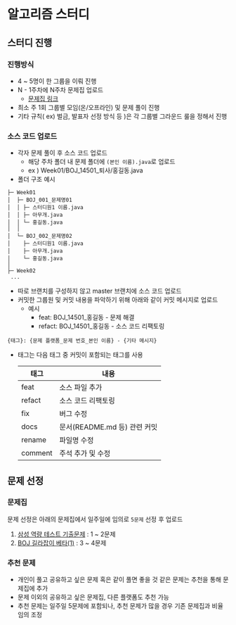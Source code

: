 # 알고리즘 스터디

## 스터디 진행

### 진행방식
- 4 ~ 5명이 한 그룹을 이뤄 진행
- N - 1주차에 N주차 문제집 업로드
    - [문제집 링크](https://www.acmicpc.net/group/workbook/18518)
- 최소 주 1회 그룹별 모임(온/오프라인) 및 문제 풀이 진행
- 기타 규칙( ex) 벌금, 발표자 선정 방식 등 )은 각 그룹별 그라운드 룰을 정해서 진행

### 소스 코드 업로드
- 각자 문제 풀이 후 소스 코드 업로드
    - 해당 주차 폴더 내 문제 폴더에 `(본인 이름).java`로 업로드
    - ex ) Week01/BOJ_14501_퇴사/홍길동.java
- 폴더 구조 예시
```
├─ Week01
│  ├─ BOJ_001_문제명01
│  │ ├─ 스터디원1 이름.java
│  │ ├─ 아무개.java
│  │ └─ 홍길동.java
│  │
│  └─ BOJ_002_문제명02
│    ├─ 스터디원1 이름.java
│    ├─ 아무개.java
│    └─ 홍길동.java
│
├─ Week02
 ...
```

- 따로 브랜치를 구성하지 않고 master 브랜치에 소스 코드 업로드
- 커밋한 그룹원 및 커밋 내용을 파악하기 위해 아래와 같이 커밋 메시지로 업로드
    - 예시
        - feat: BOJ_14501_홍길동 - 문제 해결
        - refact: BOJ_14501_홍길동 - 소스 코드 리팩토링
```
{태그}: {문제 플랫폼_문제 번호_본인 이름} - {기타 메시지}
```
- 태그는 다음 태그 중 커밋이 포함되는 태그를 사용

    |태그|내용|
    |----|----|
    |feat| 소스 파일 추가|
    |refact| 소스 코드 리팩토링|
    |fix| 버그 수정|
    |docs| 문서(README.md 등) 관련 커밋|
    |rename| 파일명 수정
    |comment| 주석 추가 및 수정


## 문제 선정

### 문제집
문제 선정은 아래의 문제집에서 일주일에 임의로 `5문제` 선정 후 업로드


1. [삼성 역량 테스트 기출문제](https://www.acmicpc.net/workbook/view/1152) : 1 ~ 2문제
2. [BOJ 길라잡이 베타(1)](https://www.acmicpc.net/workbook/view/2418) : 3 ~ 4문제

### 추천 문제
- 개인이 풀고 공유하고 싶은 문제 혹은 같이 풀면 좋을 것 같은 문제는 추천을 통해 문제집에 추가
- 문제 이외의 공유하고 싶은 문제집, 다른 플랫폼도 추천 가능
- 추천 문제는 일주일 5문제에 포함되나, 추천 문제가 많을 경우 기존 문제집과 비율 임의 조정
